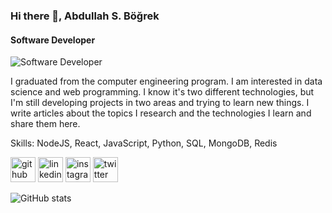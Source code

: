 ### Hi there 👋, Abdullah S. Böğrek
#### Software Developer
![Software Developer](https://arturssmirnovs.github.io/github-profile-readme-generator/images/banner.png)

I graduated from the computer engineering program. I am interested in data science and web programming. I know it's two different technologies, but I'm still developing projects in two areas and trying to learn new things. I write articles about the topics I research and the technologies I learn and share them here.

Skills: NodeJS, React, JavaScript, Python, SQL, MongoDB, Redis



[<img src='https://cdn.jsdelivr.net/npm/simple-icons@3.0.1/icons/github.svg' alt='github' height='40'>](https://github.com/AbdullahBogrek)  [<img src='https://cdn.jsdelivr.net/npm/simple-icons@3.0.1/icons/linkedin.svg' alt='linkedin' height='40'>](https://www.linkedin.com/in/https://tr.linkedin.com/in/abdullah-s-bogrek/)  [<img src='https://cdn.jsdelivr.net/npm/simple-icons@3.0.1/icons/instagram.svg' alt='instagram' height='40'>](https://www.instagram.com/https://tr.linkedin.com/in/abdullah-s-bogrek/)  [<img src='https://cdn.jsdelivr.net/npm/simple-icons@3.0.1/icons/twitter.svg' alt='twitter' height='40'>](https://twitter.com/https://twitter.com/Asbogrek)  

![GitHub stats](https://github-readme-stats.vercel.app/api?username=AbdullahBogrek&show_icons=true&count_private=true)  

